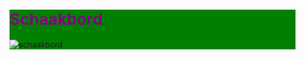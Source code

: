 <html>
<style>
h1{color: purple;}
p{color: blue;}
div{background-color: green;}
</style>
<body>
  <div>
  <h1>Schaakbord</h1>

<img src="Schaakbord.xcf" alt="schaakbord" usemap="#schaakbord">

<map name="workmap">

  <area shape="rect" coords="51,681,131, 602" alt="toren" href="toren.htm">
 <area shape="rect" coords="131,681,209, 602" alt="paard" href="paard.htm">
 <area shape="rect" coords="209,681, 285, 602" alt="loper" href="loper.htm">
  <area shape="rect" coords="285,681,363,602" alt="koningin" href="koningin.htm">
</map>
</div id="div">
</body>
</html>

